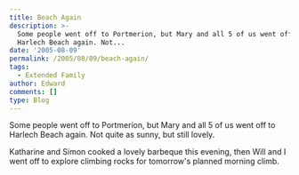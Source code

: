 ```yaml
---
title: Beach Again
description: >-
  Some people went off to Portmerion, but Mary and all 5 of us went off to
  Harlech Beach again. Not...
date: '2005-08-09'
permalink: /2005/08/09/beach-again/
tags:
  - Extended Family
author: Edward
comments: []
type: Blog
---
```


Some people went off to Portmerion, but Mary and all 5 of us went off to
Harlech Beach again. Not quite as sunny, but still lovely.

Katharine and Simon cooked a lovely barbeque this evening, then Will and
I went off to explore climbing rocks for tomorrow\'s planned morning
climb.

